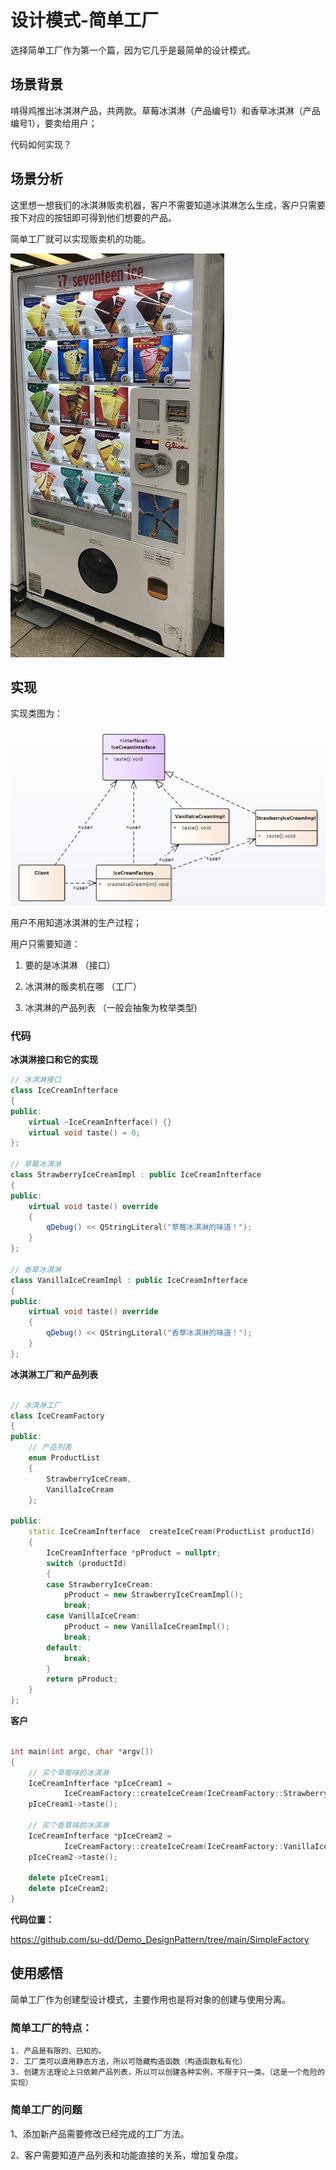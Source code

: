 # 设计模式-简单工厂

选择简单工厂作为第一个篇，因为它几乎是最简单的设计模式。



## 场景背景

啃得鸡推出冰淇淋产品，共两款。草莓冰淇淋（产品编号1）和香草冰淇淋（产品编号1），要卖给用户；

代码如何实现？



## 场景分析

这里想一想我们的冰淇淋贩卖机器，客户不需要知道冰淇淋怎么生成，客户只需要按下对应的按钮即可得到他们想要的产品。

简单工厂就可以实现贩卖机的功能。

![冰淇淋自动贩卖机](1.设计模式-简单工厂.assets/冰淇淋自动贩卖机.png)



## 实现

实现类图为：

![简单工厂](1.设计模式-简单工厂.assets/简单工厂.png)

用户不用知道冰淇淋的生产过程；

用户只需要知道：

1. 要的是冰淇淋 （接口）

2. 冰淇淋的贩卖机在哪 （工厂）

3. 冰淇淋的产品列表 （一般会抽象为枚举类型)

   

### 代码

**冰淇淋接口和它的实现**

```c++
// 冰淇淋接口
class IceCreamInfterface
{
public:
    virtual ~IceCreamInfterface() {}
    virtual void taste() = 0;
};

// 草莓冰淇淋
class StrawberryIceCreamImpl : public IceCreamInfterface
{
public:
    virtual void taste() override
    {
        qDebug() << QStringLiteral("草莓冰淇淋的味道！");
    }
};

// 香草冰淇淋
class VanillaIceCreamImpl : public IceCreamInfterface
{
public:
    virtual void taste() override
    {
        qDebug() << QStringLiteral("香草冰淇淋的味道！");
    }
};
```



**冰淇淋工厂和产品列表**

```c++

// 冰淇淋工厂
class IceCreamFactory
{
public:
    // 产品列表
    enum ProductList
    {
        StrawberryIceCream,
        VanillaIceCream
    };

public:
    static IceCreamInfterface  createIceCream(ProductList productId)
    {
        IceCreamInfterface *pProduct = nullptr;
        switch (productId)
        {
        case StrawberryIceCream:
            pProduct = new StrawberryIceCreamImpl();
            break;
        case VanillaIceCream:
            pProduct = new VanillaIceCreamImpl();
            break;
        default:
            break;
        }
        return pProduct;
    }
};
```



**客户**

```c++

int main(int argc, char *argv[])
{
    // 买个草莓味的冰淇淋
    IceCreamInfterface *pIceCream1 =
            IceCreamFactory::createIceCream(IceCreamFactory::StrawberryIceCream);
    pIceCream1->taste();

    // 买个香草味的冰淇淋
    IceCreamInfterface *pIceCream2 =
            IceCreamFactory::createIceCream(IceCreamFactory::VanillaIceCream);
    pIceCream2->taste();

    delete pIceCream1;
    delete pIceCream2;
}
```



**代码位置：**

https://github.com/su-dd/Demo_DesignPattern/tree/main/SimpleFactory



## 使用感悟

简单工厂作为创建型设计模式，主要作用也是将对象的创建与使用分离。

### 简单工厂的特点：

 	1. 产品是有限的、已知的。
 	2. 工厂类可以直用静态方法，所以可隐藏构造函数（构造函数私有化）
 	3. 创建方法理论上只依赖产品列表，所以可以创建各种实例，不限于只一类。（这是一个危险的实现）



### 简单工厂的问题

1、添加新产品需要修改已经完成的工厂方法。

2、客户需要知道产品列表和功能直接的关系，增加复杂度。



